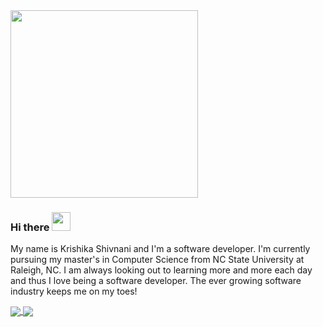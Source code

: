 <img src="https://raw.githubusercontent.com/Krishika510/Krishika510/master/SDE_mov_to_gif.gif" width="300px">

### Hi there <img src="https://raw.githubusercontent.com/MartinHeinz/MartinHeinz/master/wave.gif" width="30px">

My name is Krishika Shivnani and I'm a software developer. I'm currently pursuing my master's in Computer Science from NC State University at Raleigh, NC. 
I am always looking out to learning more and more each day and thus I love being a software developer. The ever growing software industry keeps me on my toes!

<a href="https://github.com/anuraghazra/github-readme-stats">
<img align="center" src="https://github-readme-stats.vercel.app/api/top-langs/?username=Krishika510&count_private=true&show_icons=true&theme=dark&border_color=white" />
  </a>
  <a href="https://github.com/anuraghazra/convoychat">
  <img align="center" src="https://github-readme-stats.vercel.app/api/?username=Krishika510&count_private=true&show_icons=true&theme=dark&include_all_commits=true&border_color=white&line_height=300px" />
  </a>

<!--
**Krishika510/Krishika510** is a ✨ _special_ ✨ repository because its `README.md` (this file) appears on your GitHub profile.

Here are some ideas to get you started:

- 🔭 I’m currently working on ...
- 🌱 I’m currently learning ...
- 👯 I’m looking to collaborate on ...
- 🤔 I’m looking for help with ...
- 💬 Ask me about ...
- 📫 How to reach me: ...
- 😄 Pronouns: ...
- ⚡ Fun fact: ...
-->
